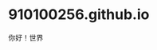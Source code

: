 # 910100256.github.io
<!doctype html><!--声明是一个HTML文件-->
<html>
  <!--头部开始-->
  <head>
    <title>网页标题</title>
  </head>
  <!--头部结束-->
  <!--主体开始-->
  <body>
    <p>你好！世界</p>
  </body>
  <!--主体结束-->
</html>
